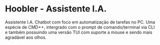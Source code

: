 # Hoobler - Assistente I.A.

Assistente I.A. Chatbot com foco em automatização de tarefas no PC.
Uma espécie de CMD++, intergrado com o prompt de comando/terminal via CLI e também possuindo uma
versão TUI com suporte a mouse e sendo mais agradável aos olhos.
